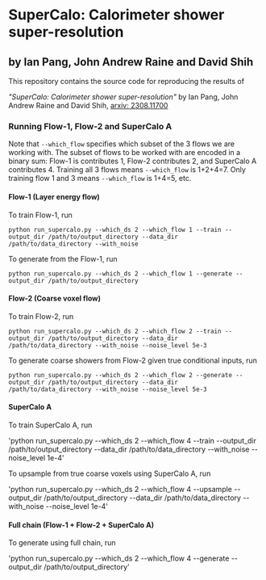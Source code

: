 # SuperCalo: Calorimeter shower super-resolution
## by Ian Pang, John Andrew Raine and David Shih

This repository contains the source code for reproducing the results of

_"SuperCalo: Calorimeter shower super-resolution"_ by Ian Pang, John Andrew Raine and David Shih, [arxiv: 2308.11700](https://arxiv.org/abs/2308.11700)

### Running Flow-1, Flow-2 and SuperCalo A

Note that `--which_flow` specifies which subset of the 3 flows we are working with. The subset of flows to be worked with are encoded in a binary sum: Flow-1 is contributes 1, Flow-2 contributes 2, and SuperCalo A contributes 4. Training all 3 flows means `--which_flow` is 1+2+4=7. Only training flow 1 and 3 means `--which_flow` is 1+4=5, etc.

#### Flow-1 (Layer energy flow)
To train Flow-1, run

`python run_supercalo.py --which_ds 2 --which_flow 1 --train --output_dir /path/to/output_directory --data_dir /path/to/data_directory --with_noise`

To generate from the Flow-1, run

`python run_supercalo.py --which_ds 2 --which_flow 1 --generate --output_dir /path/to/output_directory`

#### Flow-2 (Coarse voxel flow)

To train Flow-2, run

`python run_supercalo.py --which_ds 2 --which_flow 2 --train --output_dir /path/to/output_directory --data_dir /path/to/data_directory --with_noise --noise_level 5e-3`

To generate coarse showers from Flow-2 given true conditional inputs, run

`python run_supercalo.py --which_ds 2 --which_flow 2 --generate --output_dir /path/to/output_directory --data_dir /path/to/data_directory --with_noise --noise_level 5e-3`

#### SuperCalo A

To train SuperCalo A, run

'python run_supercalo.py --which_ds 2 --which_flow 4 --train --output_dir /path/to/output_directory --data_dir /path/to/data_directory --with_noise --noise_level 1e-4'

To upsample from true coarse voxels using SuperCalo A, run

'python run_supercalo.py --which_ds 2 --which_flow 4 --upsample --output_dir /path/to/output_directory --data_dir /path/to/data_directory --with_noise --noise_level 1e-4'

#### Full chain (Flow-1 + Flow-2 + SuperCalo A)

To generate using full chain, run

'python run_supercalo.py --which_ds 2 --which_flow 4 --generate --output_dir /path/to/output_directory'